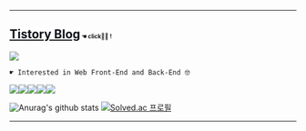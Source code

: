 * * * 
## <a href = "https://dlwnsdud205.com"><span style = "color:#0d1117; background-color:white">Tistory Blog</span></a><span style = "font-size:10px"> ☚ click🐒🍣 !</span>

<a href = "https://dlwnsdud205.tistory.com"> <img src = "http://img.shields.io/badge/-Tech blog☚🐒🍣-black?style=flat&logo=Blogger&link=https://dlwnsdud205.tistory.com"></a>

    ☛ Interested in Web Front-End and Back-End 🤓   
   
 <img src = "http://img.shields.io/badge/-black?style=flat&logo=JavaScript"/><img src = "http://img.shields.io/badge/-black?style=flat&logo=HTML5"><img src = "http://img.shields.io/badge/-black?style=flat&logo=CSS3"><img src = "http://img.shields.io/badge/-black?style=flat&logo=Java"><img src = "http://img.shields.io/badge/-black?style=flat&logo=Swift">   

![Anurag's github stats](https://github-readme-stats.vercel.app/api?username=dlwnsdud205&show_icons=true&theme=blue-green) 
[![Solved.ac 프로필](http://mazassumnida.wtf/api/v2/generate_badge?boj=xb205)](https://solved.ac/profile/xb205)
* * *
<!--
**dlwnsdud205/dlwnsdud205** is a ✨ _special_ ✨ repository because its `README.md` (this file) appears on your GitHub profile.

Here are some ideas to get you started:

- 🔭 I’m currently working on ...
- 🌱 I’m currently learning ...
- 👯 I’m looking to collaborate on ...
- 🤔 I’m looking for help with ...
- 💬 Ask me about ...
- 📫 How to reach me: ...
- 😄 Pronouns: ...
- ⚡ Fun fact: ...
-->
